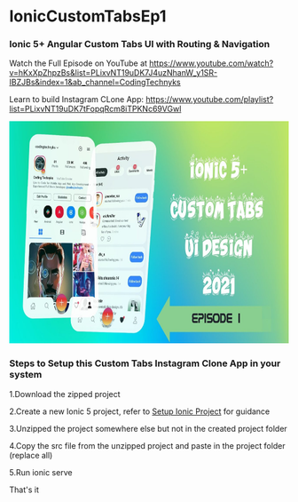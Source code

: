 # IonicCustomTabsEp1
### Ionic 5+ Angular Custom Tabs UI with Routing &amp; Navigation

Watch the Full Episode on YouTube at https://www.youtube.com/watch?v=hKxXpZhpzBs&list=PLixvNT19uDK7J4uzNhanW_y1SR-IBZJBs&index=1&ab_channel=CodingTechnyks

Learn to build Instagram CLone App: https://www.youtube.com/playlist?list=PLixvNT19uDK7tFopqRcm8iTPKNc69VGwl

<img src="https://github.com/Nykz/IonicCustomTabsEp1/blob/main/thumbnail.jpg" width="800" height="400" />

### Steps to Setup this Custom Tabs Instagram Clone App in your system

1.Download the zipped project

2.Create a new Ionic 5 project, refer to <a href="https://www.youtube.com/watch?v=hmB2PYraBZk&t=6s&ab_channel=CodingTechnyks">Setup Ionic Project</a> for guidance

3.Unzipped the project somewhere else but not in the created project folder

4.Copy the src file from the unzipped project and paste in the project folder (replace all)

5.Run ionic serve

That's it
